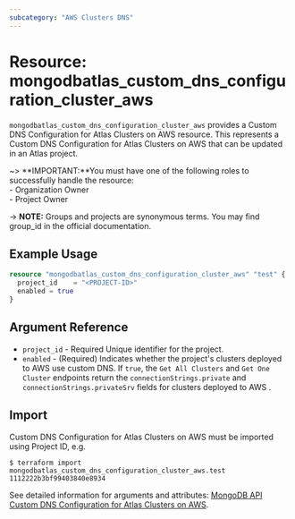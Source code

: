```yaml
---
subcategory: "AWS Clusters DNS"
---
```


# Resource: mongodbatlas_custom_dns_configuration_cluster_aws

`mongodbatlas_custom_dns_configuration_cluster_aws` provides a Custom DNS Configuration for Atlas Clusters on AWS resource. This represents a Custom DNS Configuration for Atlas Clusters on AWS that can be updated in an Atlas project.

~> **IMPORTANT:**You must have one of the following roles to successfully handle the resource: <br> - Organization Owner <br> - Project Owner

-> **NOTE:** Groups and projects are synonymous terms. You may find group_id in the official documentation.


## Example Usage

```terraform
resource "mongodbatlas_custom_dns_configuration_cluster_aws" "test" {
  project_id    = "<PROJECT-ID>"
  enabled = true
}
```

## Argument Reference

* `project_id` - Required 	Unique identifier for the project.
* `enabled` - (Required) Indicates whether the project's clusters deployed to AWS use custom DNS. If `true`, the `Get All Clusters` and `Get One Cluster` endpoints return the `connectionStrings.private` and `connectionStrings.privateSrv` fields for clusters deployed to AWS .


## Import
Custom DNS Configuration for Atlas Clusters on AWS must be imported using Project ID, e.g.

```
$ terraform import mongodbatlas_custom_dns_configuration_cluster_aws.test 1112222b3bf99403840e8934
```

See detailed information for arguments and attributes: [MongoDB API Custom DNS Configuration for Atlas Clusters on AWS](https://www.mongodb.com/docs/atlas/reference/api-resources-spec/#tag/AWS-Clusters-DNS/operation/getAWSCustomDNS).
